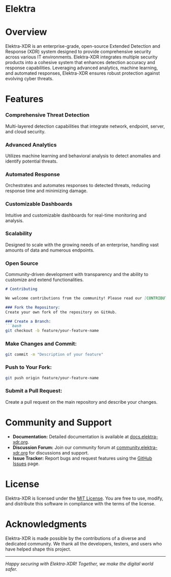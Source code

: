 # Elektra

Overview
========
Elektra-XDR is an enterprise-grade, open-source Extended Detection and Response (XDR) system designed to provide comprehensive security across various IT environments. Elektra-XDR integrates multiple security products into a cohesive system that enhances detection accuracy and response capabilities. Leveraging advanced analytics, machine learning, and automated responses, Elektra-XDR ensures robust protection against evolving cyber threats.

Features
========

### Comprehensive Threat Detection
Multi-layered detection capabilities that integrate network, endpoint, server, and cloud security.

### Advanced Analytics
Utilizes machine learning and behavioral analysis to detect anomalies and identify potential threats.

### Automated Response
Orchestrates and automates responses to detected threats, reducing response time and minimizing damage.

### Customizable Dashboards
Intuitive and customizable dashboards for real-time monitoring and analysis.

### Scalability
Designed to scale with the growing needs of an enterprise, handling vast amounts of data and numerous endpoints.

### Open Source
Community-driven development with transparency and the ability to customize and extend functionalities.

```markdown
# Contributing

We welcome contributions from the community! Please read our [CONTRIBUTING.md](CONTRIBUTING.md) to get started. Here's a brief overview of the process:

### Fork the Repository:
Create your own fork of the repository on GitHub.

### Create a Branch:
```bash
git checkout -b feature/your-feature-name
```

### Make Changes and Commit:
```bash
git commit -m "Description of your feature"
```

### Push to Your Fork:
```bash
git push origin feature/your-feature-name
```

### Submit a Pull Request:
Create a pull request on the main repository and describe your changes.

# Community and Support

- **Documentation:** Detailed documentation is available at [docs.elektra-xdr.org](http://docs.elektra-xdr.org).
- **Discussion Forum:** Join our community forum at [community.elektra-xdr.org](http://community.elektra-xdr.org) for discussions and support.
- **Issue Tracker:** Report bugs and request features using the [GitHub Issues](https://github.com/your-org/elektra-xdr/issues) page.

# License

Elektra-XDR is licensed under the [MIT License](LICENSE). You are free to use, modify, and distribute this software in compliance with the terms of the license.

# Acknowledgments

Elektra-XDR is made possible by the contributions of a diverse and dedicated community. We thank all the developers, testers, and users who have helped shape this project.

---

*Happy securing with Elektra-XDR! Together, we make the digital world safer.*
```

